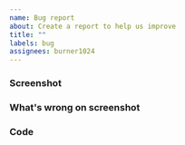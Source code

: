 ```yaml
---
name: Bug report
about: Create a report to help us improve
title: ""
labels: bug
assignees: burner1024
---
```


### Screenshot

### What's wrong on screenshot

### Code

```

```
